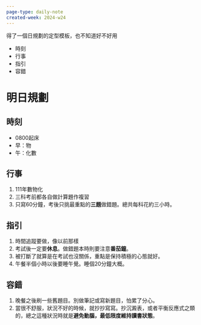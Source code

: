 ```yaml
---
page-type: daily-note
created-week: 2024-w24
---
```

得了一個日規劃的定型模板，也不知道好不好用
- 時刻
- 行事
- 指引
- 容錯
# 明日規劃
## 時刻
- 0800起床
- 早：物
- 午：化數
## 行事
1. 111年數物化
2. 三科考前都各自做計算題作複習
3. 只寫60分鐘，考後只挑最重點的**三題**做錯題。總共每科花約三小時。
## 指引
1. 時間追蹤要做，像以前那樣
2. 考試後一定要**休息**。做錯題本時則要注意**番茄鐘**。
3. 被打斷了就算是在考試也沒關係，重點是保持積極的心態就好。
4. 午餐半個小時以後要睡午覺。睡個20分鐘大概。
## 容錯
1. 晚餐之後刷一些舊題目。別做筆記或寫新題目，怕累了分心。
2. 當很不舒服，狀況不好的時候，就抄抄寫寫。抄沉澱表，或者平衡反應式之類的，總之這種狀況時就是**避免動腦，最低限度維持讀書狀態**。